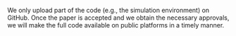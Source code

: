 We only upload part of the code (e.g., the simulation environment) on GitHub. Once the paper is accepted and we obtain the necessary approvals, we will make the full code available on public platforms in a timely manner.
